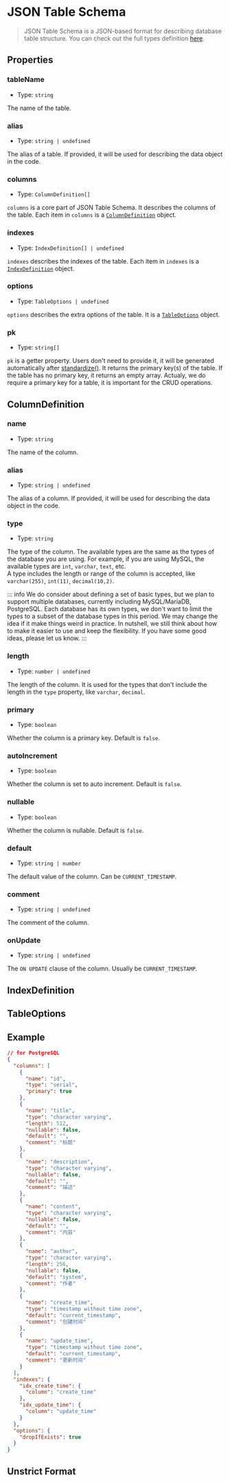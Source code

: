 # JSON Table Schema

> JSON Table Schema is a JSON-based format for describing database table structure. You can check out the full types definition [here](https://github.com/easycrud/toolkits/blob/master/src/table-schema/types.ts).

## Properties

### tableName

- Type: `string`

The name of the table.

### alias

- Type: `string | undefined`

The alias of a table. If provided, it will be used for describing the data object in the code.

### columns

- Type: `ColumnDefinition[]`

`columns` is a core part of JSON Table Schema. It describes the columns of the table. Each item in `columns` is a [`ColumnDefinition`](#columndefinition) object.

### indexes

- Type: `IndexDefinition[] | undefined`

`indexes` describes the indexes of the table. Each item in `indexes` is a [`IndexDefinition`](#indexdefinition) object.

### options

- Type: `TableOptions | undefined`

`options` describes the extra options of the table. It is a [`TableOptions`](#tableoptions) object.

### pk

- Type: `string[]`

`pk` is a getter property. Users don't need to provide it, it will be generated automatically after [standardize()](/guide/build-table-schema). It returns the primary key(s) of the table. If the table has no primary key, it returns an empty array. Actualy, we do require a primary key for a table, it is important for the CRUD operations.


## ColumnDefinition

### name

- Type: `string`

The name of the column.

### alias

- Type: `string | undefined`

The alias of a column. If provided, it will be used for describing the data object in the code.

### type

- Type: `string`

The type of the column. The available types are the same as the types of the database you are using. For example, if you are using MySQL, the available types are `int`, `varchar`, `text`, etc.   
A type includes the length or range of the column is accepted, like `varchar(255)`, `int(11)`, `decimal(10,2)`.

::: info
We do consider about defining a set of basic types, but we plan to support multiple databases, currently including MySQL/MariaDB, PostgreSQL. Each database has its own types, we don't want to limit the types to a subset of the database types in this period. We may change the idea if it make things weird in practice. In nutshell, we still think about how to make it easier to use and keep the flexibility. If you have some good ideas, please let us know.
:::

### length

- Type: `number | undefined`

The length of the column. It is used for the types that don't include the length in the `type` property, like `varchar`, `decimal`.

### primary

- Type: `boolean`

Whether the column is a primary key. Default is `false`.

### autoIncrement

- Type: `boolean`

Whether the column is set to auto increment. Default is `false`.

### nullable

- Type: `boolean`

Whether the column is nullable. Default is `false`.

### default

- Type: `string | number`

The default value of the column. Can be `CURRENT_TIMESTAMP`.

### comment

- Type: `string | undefined`

The comment of the column.

### onUpdate

- Type: `string | undefined`

The `ON UPDATE` clause of the column. Usually be `CURRENT_TIMESTAMP`.

## IndexDefinition

## TableOptions

## Example

```json
// for PostgreSQL
{
  "columns": [
    {
      "name": "id",
      "type": "serial",
      "primary": true
    },
    {
      "name": "title",
      "type": "character varying",
      "length": 512,
      "nullable": false,
      "default": "",
      "comment": "标题"
    },
    {
      "name": "description",
      "type": "character varying",
      "nullable": false,
      "default": "",
      "comment": "描述"
    },
    {
      "name": "content",
      "type": "character varying",
      "nullable": false,
      "default": "",
      "comment": "内容"
    },
    {
      "name": "author",
      "type": "character varying",
      "length": 256,
      "nullable": false,
      "default": "system",
      "comment": "作者"
    },
    {
      "name": "create_time",
      "type": "timestamp without time zone",
      "default": "current_timestamp",
      "comment": "创建时间"
    },
    {
      "name": "update_time",
      "type": "timestamp without time zone",
      "default": "current_timestamp",
      "comment": "更新时间"
    }
  ],
  "indexes": {
    "idx_create_time": {
      "column": "create_time"
    },
    "idx_update_time": {
      "column": "update_time"
    }
  },
  "options": {
    "dropIfExists": true
  }
}
```

## Unstrict Format